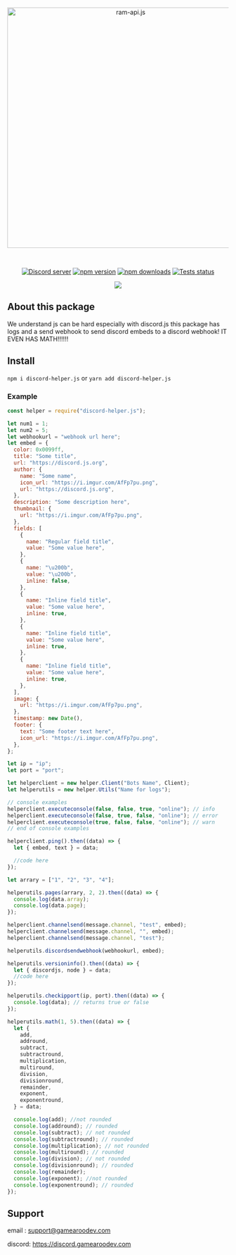 <div align="center">
  <br />
  <p>
    <a href="https://discord.js.org"><img src="https://gamearoo.top/ram/d-h.js.png" width="546" alt="ram-api.js" /></a>
  </p>
  <br />
  <p>
    <a href="https://discord.com/invite/a3vBXUJadY"><img src="https://img.shields.io/discord/605900262581993472?color=5865F2&logo=discord&logoColor=white" alt="Discord server" /></a>
    <a href="https://www.npmjs.com/package/discord-helper.js"><img src="https://img.shields.io/npm/v/discord-helper.js.svg?maxAge=3600" alt="npm version" /></a>
    <a href="https://www.npmjs.com/package/discord-helper.js"><img src="https://img.shields.io/npm/dt/discord-helper.js.svg?maxAge=3600" alt="npm downloads" /></a>
    <a href="https://github.com/Gamearoos-development/discord-helper.js/actions"><img src="https://github.com/Gamearoos-development/discord-helper.js/actions/workflows/text.yml/badge.svg" alt="Tests status" /></a>
  </p>
  <a href="https://nodei.co/npm/discord-helper.js/"><img src="https://nodei.co/npm/discord-helper.js.png?downloads=true&downloadRank=true&stars=true"></a>
</div>

## About this package

We understand js can be hard especially with discord.js this package has logs and a send webhook to send discord embeds to a discord webhook! IT EVEN HAS MATH!!!!!!

## Install

`npm i discord-helper.js` or `yarn add discord-helper.js`

### Example

```javascript
const helper = require("discord-helper.js");

let num1 = 1;
let num2 = 5;
let webhookurl = "webhook url here";
let embed = {
  color: 0x0099ff,
  title: "Some title",
  url: "https://discord.js.org",
  author: {
    name: "Some name",
    icon_url: "https://i.imgur.com/AfFp7pu.png",
    url: "https://discord.js.org",
  },
  description: "Some description here",
  thumbnail: {
    url: "https://i.imgur.com/AfFp7pu.png",
  },
  fields: [
    {
      name: "Regular field title",
      value: "Some value here",
    },
    {
      name: "\u200b",
      value: "\u200b",
      inline: false,
    },
    {
      name: "Inline field title",
      value: "Some value here",
      inline: true,
    },
    {
      name: "Inline field title",
      value: "Some value here",
      inline: true,
    },
    {
      name: "Inline field title",
      value: "Some value here",
      inline: true,
    },
  ],
  image: {
    url: "https://i.imgur.com/AfFp7pu.png",
  },
  timestamp: new Date(),
  footer: {
    text: "Some footer text here",
    icon_url: "https://i.imgur.com/AfFp7pu.png",
  },
};

let ip = "ip";
let port = "port";

let helperclient = new helper.Client("Bots Name", Client);
let helperutils = new helper.Utils("Name for logs");

// console examples
helperclient.executeconsole(false, false, true, "online"); // info
helperclient.executeconsole(false, true, false, "online"); // error
helperclient.executeconsole(true, false, false, "online"); // warn
// end of console examples

helperclient.ping().then((data) => {
  let { embed, text } = data;

  //code here
});

let arrary = ["1", "2", "3", "4"];

helperutils.pages(arrary, 2, 2).then((data) => {
  console.log(data.array);
  console.log(data.page);
});

helperclient.channelsend(message.channel, "test", embed);
helperclient.channelsend(message.channel, "", embed);
helperclient.channelsend(message.channel, "test");

helperutils.discordsendwebhook(webhookurl, embed);

helperutils.versioninfo().then((data) => {
  let { discordjs, node } = data;
  //code here
});

helperutils.checkipport(ip, port).then((data) => {
  console.log(data); // returns true or false
});

helperutils.math(1, 5).then((data) => {
  let {
    add,
    addround,
    subtract,
    subtractround,
    multiplication,
    multiround,
    division,
    divisionround,
    remainder,
    exponent,
    exponentround,
  } = data;

  console.log(add); //not rounded
  console.log(addround); // rounded
  console.log(subtract); // not rounded
  console.log(subtractround); // rounded
  console.log(multiplication); // not rounded
  console.log(multiround); // rounded
  console.log(division); // not rounded
  console.log(divisionround); // rounded
  console.log(remainder);
  console.log(exponent); //not rounded
  console.log(exponentround); // rounded
});
```

## Support

email : support@gamearoodev.com

discord: https://discord.gamearoodev.com
